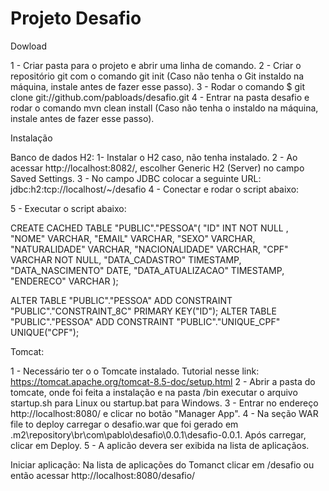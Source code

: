 # Projeto Desafio

Dowload

1 - Criar pasta para o projeto e abrir uma linha de comando.
2 - Criar o repositório git com o comando git init (Caso não tenha o Git instaldo na máquina, instale antes de fazer esse passo).
3 - Rodar o comando $ git clone git://github.com/pabloads/desafio.git
4 - Entrar na pasta desafio e rodar o comando mvn clean install (Caso não tenha o instaldo na máquina, instale antes de fazer esse passo).

Instalação

Banco de dados H2:
1- Instalar o H2 caso, não tenha instalado. 
2 - Ao acessar http://localhost:8082/, escolher Generic H2 (Server) no campo Saved Settings.
3 - No campo JDBC colocar a seguinte URL: jdbc:h2:tcp://localhost/~/desafio
4 - Conectar e rodar o script abaixo:

5 - Executar o script abaixo:

CREATE CACHED TABLE "PUBLIC"."PESSOA"(
    "ID" INT  NOT NULL ,
    "NOME" VARCHAR,
    "EMAIL" VARCHAR,
    "SEXO" VARCHAR,
    "NATURALIDADE" VARCHAR,
    "NACIONALIDADE" VARCHAR,
    "CPF" VARCHAR NOT NULL,
    "DATA_CADASTRO" TIMESTAMP,
    "DATA_NASCIMENTO" DATE,
    "DATA_ATUALIZACAO" TIMESTAMP,
    "ENDERECO" VARCHAR
);

ALTER TABLE "PUBLIC"."PESSOA" ADD CONSTRAINT "PUBLIC"."CONSTRAINT_8C" PRIMARY KEY("ID");
ALTER TABLE "PUBLIC"."PESSOA" ADD CONSTRAINT "PUBLIC"."UNIQUE_CPF" UNIQUE("CPF");



Tomcat:

1 - Necessário ter o o Tomcate instalado. Tutorial nesse link: https://tomcat.apache.org/tomcat-8.5-doc/setup.html
2 - Abrir a pasta do tomcate, onde foi feita a instalação e na pasta /bin executar o arquivo startup.sh para Linux ou startup.bat para Windows.
3 - Entrar no endereço http://localhost:8080/ e clicar no botão "Manager App". 
4 - Na seção WAR file to deploy carregar o desafio.war que foi gerado em .m2\repository\br\com\pablo\desafio\0.0.1\desafio-0.0.1. Após carregar, clicar em Deploy.
5 - A aplicão devera ser exibida na lista de aplicaçãos.

Iniciar aplicação:
Na lista de aplicações do Tomanct clicar em /desafio ou então acessar http://localhost:8080/desafio/



 
